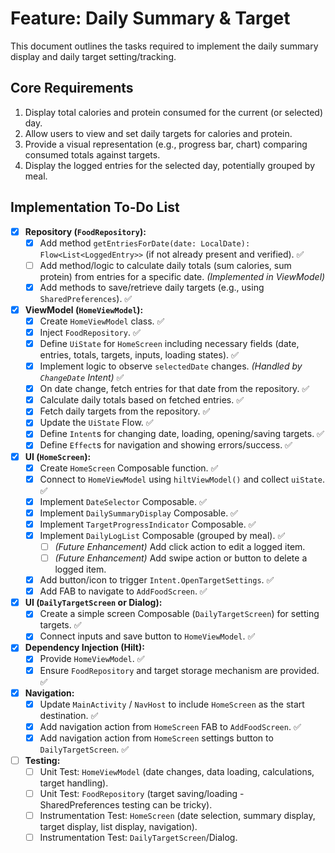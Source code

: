 # Feature: Daily Summary & Target

This document outlines the tasks required to implement the daily summary display and daily target setting/tracking.

## Core Requirements

1.  Display total calories and protein consumed for the current (or selected) day.
2.  Allow users to view and set daily targets for calories and protein.
3.  Provide a visual representation (e.g., progress bar, chart) comparing consumed totals against targets.
4.  Display the logged entries for the selected day, potentially grouped by meal.

## Implementation To-Do List

-   [x] **Repository (`FoodRepository`):**
    -   [x] Add method `getEntriesForDate(date: LocalDate): Flow<List<LoggedEntry>>` (if not already present and verified). ✅
    -   [ ] Add method/logic to calculate daily totals (sum calories, sum protein) from entries for a specific date. *(Implemented in ViewModel)*
    -   [x] Add methods to save/retrieve daily targets (e.g., using `SharedPreferences`). ✅
-   [x] **ViewModel (`HomeViewModel`):**
    -   [x] Create `HomeViewModel` class. ✅
    -   [x] Inject `FoodRepository`. ✅
    -   [x] Define `UiState` for `HomeScreen` including necessary fields (date, entries, totals, targets, inputs, loading states). ✅
    -   [x] Implement logic to observe `selectedDate` changes. *(Handled by `ChangeDate` Intent)* ✅
    -   [x] On date change, fetch entries for that date from the repository. ✅
    -   [x] Calculate daily totals based on fetched entries. ✅
    -   [x] Fetch daily targets from the repository. ✅
    -   [x] Update the `UiState` Flow. ✅
    -   [x] Define `Intent`s for changing date, loading, opening/saving targets. ✅
    -   [x] Define `Effect`s for navigation and showing errors/success. ✅
-   [x] **UI (`HomeScreen`):**
    -   [x] Create `HomeScreen` Composable function. ✅
    -   [x] Connect to `HomeViewModel` using `hiltViewModel()` and collect `uiState`. ✅
    -   [x] Implement `DateSelector` Composable. ✅
    -   [x] Implement `DailySummaryDisplay` Composable. ✅
    -   [x] Implement `TargetProgressIndicator` Composable. ✅
    -   [x] Implement `DailyLogList` Composable (grouped by meal). ✅
        -   [ ] *(Future Enhancement)* Add click action to edit a logged item.
        -   [ ] *(Future Enhancement)* Add swipe action or button to delete a logged item.
    -   [x] Add button/icon to trigger `Intent.OpenTargetSettings`. ✅
    -   [x] Add FAB to navigate to `AddFoodScreen`. ✅
-   [x] **UI (`DailyTargetScreen` or Dialog):**
    -   [x] Create a simple screen Composable (`DailyTargetScreen`) for setting targets. ✅
    -   [x] Connect inputs and save button to `HomeViewModel`. ✅
-   [x] **Dependency Injection (Hilt):**
    -   [x] Provide `HomeViewModel`. ✅
    -   [x] Ensure `FoodRepository` and target storage mechanism are provided. ✅
-   [x] **Navigation:**
    -   [x] Update `MainActivity` / `NavHost` to include `HomeScreen` as the start destination. ✅
    -   [x] Add navigation action from `HomeScreen` FAB to `AddFoodScreen`. ✅
    -   [x] Add navigation action from `HomeScreen` settings button to `DailyTargetScreen`. ✅
-   [ ] **Testing:**
    -   [ ] Unit Test: `HomeViewModel` (date changes, data loading, calculations, target handling).
    -   [ ] Unit Test: `FoodRepository` (target saving/loading - SharedPreferences testing can be tricky).
    -   [ ] Instrumentation Test: `HomeScreen` (date selection, summary display, target display, list display, navigation).
    -   [ ] Instrumentation Test: `DailyTargetScreen`/Dialog. 
